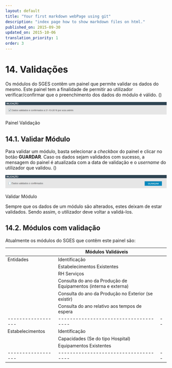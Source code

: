```yaml
---
layout: default
title: "Your first markdown webPage using git"
description: "index page how to show markdown files on html."
published_on: 2015-09-30
updated_on: 2015-10-06
translation_priority: 1
order: 3
---
```


<p id="validacao"></p>

# 14. Validações

Os módulos do SGES contêm um painel que permite validar os dados do mesmo. Este painel tem a finalidade de permitir ao utilizador verificar/confirmar que o preenchimento dos dados do módulo é válido.
([](#figValicaoPanel))

![figValicaoPanel](img/pages/cap13/13_1.jpg)

<p class="caption" id="figValicaoPanel">Painel Validação</p>

<p id="validarModulo"></p>

## 14.1. Validar Módulo

Para validar um módulo, basta selecionar a *checkbox* do painel e clicar no botão **GUARDAR**. Caso os dados sejam validados com sucesso, a mensagem do painel é atualizada com a data de validação e o *username* do utilizador que validou.
([](#figValidarModulo))

![figValidarModulo](img/pages/cap13/13_1_1.jpg)
<p class="caption" id="figValidarModulo">Validar Módulo</p>

Sempre que os dados de um módulo são alterados, estes deixam de estar validados. Sendo assim, o utilizador deve voltar a validá-los.

<p id="modulosValidaveis"></p>

## 14.2. Módulos com validação

Atualmente os módulos do SGES que contêm este painel são:

|                  |Módulos Validáveis                   |  |
|------------------|-------------------------------------|--|
| Entidades        | Identificação                       |  |
|                  | Estabelecimentos Existentes         |  |
|                  | RH Serviços                         |  |
|                  | Consulta do ano da Produção de Equipamentos (interna e externa)           |  |
|                  | Consulta do ano da Produção no Exterior (se existir)               |  |
|                  | Consulta do ano relativo aos tempos de espera                    |  |
|------------------|-------------------------------------|--|
| Estabelecimentos | Identificação                       |  |
|                  | Capacidades (Se do tipo Hospital)   |  |
|                  | Equipamentos Existentes             |  |
|------------------|-------------------------------------|--|
